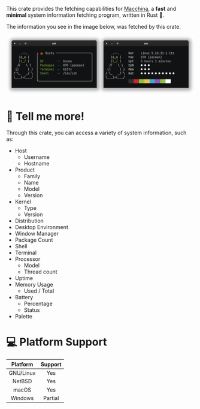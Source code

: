 This crate provides the fetching capabilities for [Macchina](https://github.com/grtcdr/macchina), a __fast__ and __minimal__ system information fetching program, written in Rust 🦀.

The information you see in the image below, was fetched by this crate.

![Macchina preview image](../screenshots/preview.png)

# 💬 Tell me more!

Through this crate, you can access a variety of system information, such as:
- Host
  - Username
  - Hostname
- Product
  - Family
  - Name
  - Model
  - Version
- Kernel
  - Type
  - Version
- Distribution
- Desktop Environment
- Window Manager
- Package Count
- Shell
- Terminal
- Processor
  - Model
  - Thread count
- Uptime
- Memory Usage
  - Used / Total
- Battery
  - Percentage
  - Status
- Palette

# 💻 Platform Support

|  Platform |      Support       |
| :-:       |        :-:         |
| GNU/Linux |        Yes         |
| NetBSD    |        Yes         |
| macOS     |        Yes         |
| Windows   |        Partial     |